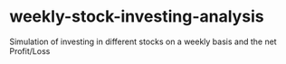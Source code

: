 # weekly-stock-investing-analysis
Simulation of investing in different stocks on a weekly basis and the net Profit/Loss
